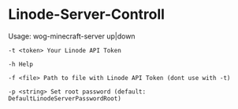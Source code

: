 # Linode-Server-Controll

Usage:
    wog-minecraft-server <flags> up|down

    -t <token> Your Linode API Token

    -h Help

    -f <file> Path to file with Linode API Token (dont use with -t)

    -p <string> Set root password (default: DefaultLinodeServerPasswordRoot)
